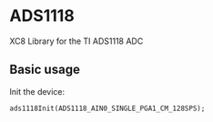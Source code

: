 # ADS1118
XC8 Library for the TI ADS1118 ADC

## Basic usage

Init the device:

    ads1118Init(ADS1118_AIN0_SINGLE_PGA1_CM_128SPS);


<!--stackedit_data:
eyJoaXN0b3J5IjpbMTI4Mzg4MTQ2MV19
-->